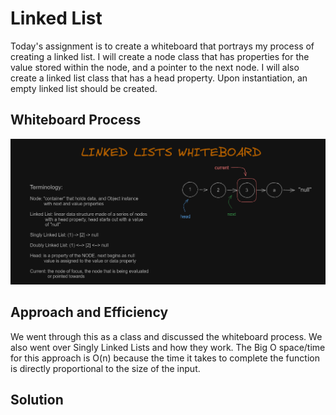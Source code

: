 # Linked List
<!-- Short summary of the challenge -->
Today's assignment is to create a whiteboard that portrays my process of creating a linked list. I will create a node class that has properties for the value stored within the node, and a pointer to the next node. I will also create a linked list class that has a head property. Upon instantiation, an empty linked list should be created.

## Whiteboard Process
<!-- Embedded whiteboard image -->
![Whiteboard](/public/codeChallenge05Whiteboard.png)

## Approach and Efficiency
<!-- What approach did you take? Why? What is the Big O space/time for this approach? -->
We went through this as a class and discussed the whiteboard process. We also went over Singly Linked Lists and how they work. The Big O space/time for this approach is O(n) because the time it takes to complete the function is directly proportional to the size of the input.

## Solution
<!-- Show how to run your code, and examples of it in action -->
